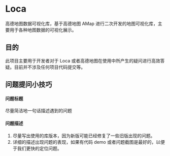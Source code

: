 # Loca
高德地图数据可视化库，基于高德地图 AMap 进行二次开发的地图可视化库，主要用于各种地图数据的可视化展示。

## 目的
此项目主要用于开发者对于 Loca 或者高德地图在使用中所产生的疑问进行高效答疑。目前并不涉及任何项目代码提交等。

## 问题提问小技巧
#### 问题标题
尽量简洁地一句话描述遇到的问题

#### 问题描述
1. 尽量写出使用的库版本，因为新版可能已经修复了一些旧版出现的问题。
2. 详细的描述出现问题的表现，如果有代码 demo 或者问题截图是最好的，以便于我们更快的定位问题。
